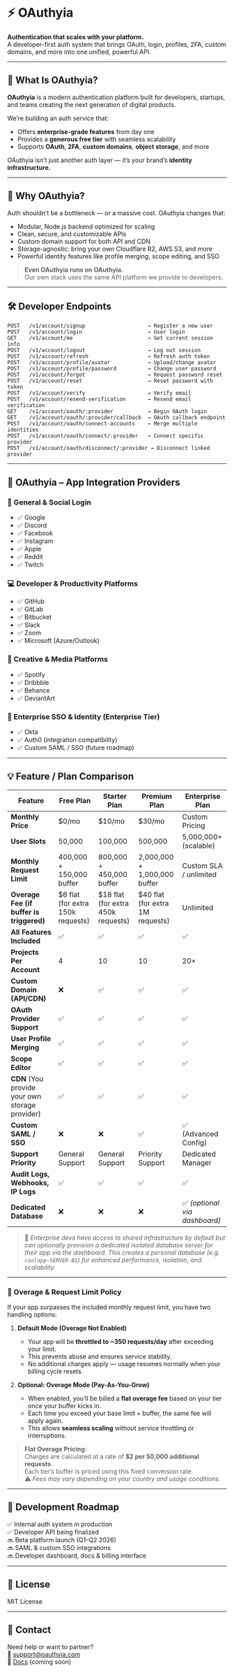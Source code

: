 # ⚡ OAuthyia

**Authentication that scales with your platform.**  
A developer-first auth system that brings OAuth, login, profiles, 2FA, custom domains, and more into one unified, powerful API.

---

## 🚀 What Is OAuthyia?

**OAuthyia** is a modern authentication platform built for developers, startups, and teams creating the next generation of digital products.

We’re building an auth service that:
- Offers **enterprise-grade features** from day one  
- Provides a **generous free tier** with seamless scalability  
- Supports **OAuth**, **2FA**, **custom domains**, **object storage**, and more  

OAuthyia isn’t just another auth layer — it’s your brand’s **identity infrastructure.**

---

## 🧠 Why OAuthyia?

Auth shouldn’t be a bottleneck — or a massive cost. OAuthyia changes that:

- Modular, Node.js backend optimized for scaling  
- Clean, secure, and customizable APIs  
- Custom domain support for both API and CDN  
- Storage-agnostic: bring your own Cloudflare R2, AWS S3, and more  
- Powerful identity features like profile merging, scope editing, and SSO  

> **Even OAuthyia runs on OAuthyia.**  
> Our own stack uses the same API platform we provide to developers.

---

## 🛠️ Developer Endpoints

```http
POST   /v1/account/signup                    → Register a new user  
POST   /v1/account/login                     → User login  
GET    /v1/account/me                        → Get current session info  
POST   /v1/account/logout                    → Log out session  
POST   /v1/account/refresh                   → Refresh auth token  
POST   /v1/account/profile/avatar            → Upload/change avatar  
POST   /v1/account/profile/password          → Change user password  
POST   /v1/account/forgot                    → Request password reset  
POST   /v1/account/reset                     → Reset password with token  
POST   /v1/account/verify                    → Verify email  
POST   /v1/account/resend-verification       → Resend email verification  
GET    /v1/account/oauth/:provider           → Begin OAuth login  
GET    /v1/account/oauth/:provider/callback  → OAuth callback endpoint  
POST   /v1/account/oauth/connect-accounts    → Merge multiple identities  
POST   /v1/account/oauth/connect/:provider   → Connect specific provider  
POST   /v1/account/oauth/disconnect/:provider → Disconnect linked provider  
```

---

## 🔗 OAuthyia – App Integration Providers

### 🧩 General & Social Login
- ✅ Google  
- ✅ Discord  
- ✅ Facebook  
- ✅ Instagram  
- ✅ Apple  
- ✅ Reddit  
- ✅ Twitch  

### 💻 Developer & Productivity Platforms
- ✅ GitHub  
- ✅ GitLab  
- ✅ Bitbucket  
- ✅ Slack  
- ✅ Zoom  
- ✅ Microsoft (Azure/Outlook)  

### 🎨 Creative & Media Platforms
- ✅ Spotify  
- ✅ Dribbble  
- ✅ Behance  
- ✅ DeviantArt  

### 🏢 Enterprise SSO & Identity (Enterprise Tier)
- ✅ Okta  
- ✅ Auth0 (integration compatibility)  
- ✅ Custom SAML / SSO (future roadmap)  

---

## 💡 Feature / Plan Comparison

| Feature                          | Free Plan                                     | Starter Plan                                   | Premium Plan                                  | Enterprise Plan               |
|----------------------------------|-----------------------------------------------|------------------------------------------------|-----------------------------------------------|-------------------------------|
| **Monthly Price**                | $0/mo                                         | $10/mo                                         | $30/mo                                        | Custom Pricing                |
| **User Slots**                   | 50,000                                        | 100,000                                        | 500,000                                       | 5,000,000+ (scalable)         |
| **Monthly Request Limit**        | 400,000 + 150,000 buffer                      | 800,000 + 450,000 buffer                       | 2,000,000 + 1,000,000 buffer                  | Custom SLA / unlimited        |
| **Overage Fee (if buffer is triggered)** | $6 flat (for extra 150k requests)           | $18 flat (for extra 450k requests)             | $40 flat (for extra 1M requests)              | Unlimited                    |
| **All Features Included**        | ✅                                            | ✅                                             | ✅                                            | ✅                            |
| **Projects Per Account**         | 4                                             | 10                                             | 10                                            | 20+                           |
| **Custom Domain (API/CDN)**      | ❌                                            | ✅                                             | ✅                                            | ✅                            |
| **OAuth Provider Support**       | ✅                                            | ✅                                             | ✅                                            | ✅                            |
| **User Profile Merging**         | ✅                                            | ✅                                             | ✅                                            | ✅                            |
| **Scope Editor**                 | ✅                                            | ✅                                             | ✅                                            | ✅                            |
| **CDN** (You provide your own storage provider) | ✅                                    | ✅                                             | ✅                                            | ✅                            |
| **Custom SAML / SSO**            | ❌                                            | ❌                                             | ✅                                            | ✅ (Advanced Config)          |
| **Support Priority**             | General Support                               | General Support                                | Priority Support                              | Dedicated Manager             |
| **Audit Logs, Webhooks, IP Logs**| ✅                                            | ✅                                             | ✅                                            | ✅                            |
| **Dedicated Database**| ❌                                            | ❌                                             | ❌                                            | ✅ *(optional via dashboard)* |

> 💼 *Enterprise devs have access to shared infrastructure by default but can optionally provision a dedicated isolated database server for their app via the dashboard. This creates a personal database (e.g. `coolapp-SERVER-B1`) for enhanced performance, isolation, and scalability.*

---

### 📜 Overage & Request Limit Policy

If your app surpasses the included monthly request limit, you have two handling options:

1. **Default Mode (Overage Not Enabled)**  
   - Your app will be **throttled to ~350 requests/day** after exceeding your limit.  
   - This prevents abuse and ensures service stability.  
   - No additional charges apply — usage resumes normally when your billing cycle resets.

2. **Optional: Overage Mode (Pay-As-You-Grow)**  
   - When enabled, you’ll be billed a **flat overage fee** based on your tier once your buffer kicks in.  
   - Each time you exceed your base limit + buffer, the same fee will apply again.  
   - This allows **seamless scaling** without service throttling or interruptions.

> **Flat Overage Pricing**:  
> Charges are calculated at a rate of **$2 per 50,000 additional requests**.  
> Each tier’s buffer is priced using this fixed conversion rate.  
> ⚠️ *Fees may vary depending on your country and usage conditions.*

---

## 🧪 Development Roadmap

✅ Internal auth system in production  
✅ Developer API being finalized  
🔜 Beta platform launch (Q1–Q2 2026)  
🔜 SAML & custom SSO integrations  
🔜 Developer dashboard, docs & billing interface  

---

## 🧾 License

MIT License

---

## 📨 Contact

Need help or want to partner?  
📨 support@oauthyia.com  
📘 [Docs](https://docs.oauthyia.com) (coming soon)
